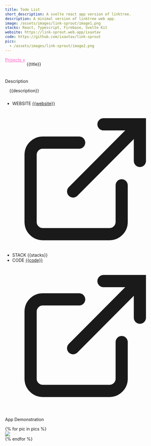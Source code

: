 ```yaml
---
title: Todo List
short_description: A svelte react app version of linktree.
description: A minimal version of linktree web app.
image: /assets/images/link-sprout/image1.png
stacks: React, Typescript, Firebase, Svelte Kit
website: https://link-sprout.web.app/ixaxtav
code: https://github.com/ixaxtav/link-sprout
pics:
  - /assets/images/link-sprout/image2.png
---
```


<div>
    <div style="display: flex;">
        <a href="/projects" style="color: rgb(255, 99, 195)">Projects &raquo;</a>
        <p style="padding-left: 5px;"> {{title}}
        </p>
    </div>
    <div style="margin-top: 25px">
        <p class="section-title">Description</p>
        <p style="text-indent: 1em">{{description}}</p>
    </div>
    <div style="margin-top: 25px">
        <ul>
            <li>
                <div>
                    <span class="badge">WEBSITE</span>
                    <a href="{{website}}" class="project-url">
                    {{website}}
                    <svg viewBox="0 0 24 24" focusable="false" class="icon"><g fill="none" stroke="currentColor" stroke-linecap="round" stroke-width="2"><path d="M18 13v6a2 2 0 0 1-2 2H5a2 2 0 0 1-2-2V8a2 2 0 0 1 2-2h6"></path><path d="M15 3h6v6"></path><path d="M10 14L21 3"></path></g></svg>
                    </a>
                </div>
            </li>
            <li>
                <div>
                <span class="badge">STACK</span>
                <span>{{stacks}}</span>
                </div>
            </li>
            <li>
                <div>
                <span class="badge">CODE</span>
                   <a href="{{code}}" class="project-url">
                    {{code}}
                    <svg viewBox="0 0 24 24" focusable="false" class="icon"><g fill="none" stroke="currentColor" stroke-linecap="round" stroke-width="2"><path d="M18 13v6a2 2 0 0 1-2 2H5a2 2 0 0 1-2-2V8a2 2 0 0 1 2-2h6"></path><path d="M15 3h6v6"></path><path d="M10 14L21 3"></path></g></svg>
                    </a>
                </div>
            </li>
        </ul>
    </div>
    <div style="margin-top: 25px">
        <p class="section-title">App Demonstration</p>
        {% for pic in pics %}
        <div class="app-demonstration">
            <img src="{{pic}}">
        </div>
        {% endfor %}
    </div>
</div>
